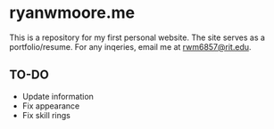 # ryanwmoore.me
This is a repository for my first personal website.
The site serves as a portfolio/resume.
For any inqeries, email me at rwm6857@rit.edu.

## TO-DO
- Update information
- Fix appearance
- Fix skill rings
